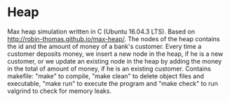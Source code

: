 # Heap
Max heap simulation written in C (Ubuntu 16.04.3 LTS). Based on http://robin-thomas.github.io/max-heap/. The nodes of the heap contains the id and the amount of money of a bank's customer. Every time a customer deposits money, we insert a new node in the heap, if he is a new customer, or we update an existing node in the heap by adding the money in the total of amount of money, if he is an existing customer. Contains makefile: "make" to compile, "make clean" to delete object files and executable, "make run" to execute the program and "make check" to run valgrind to check for memory leaks.
